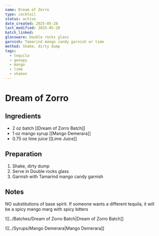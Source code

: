 ```yaml
---
name: Dream of Zorro
type: cocktail
status: active
date_created: 2025-05-20
last_modified: 2025-05-20
batch_linked: 
glassware: Double rocks glass
garnish: Tamarind mango candy garnish or lime
method: Shake, dirty dump
tags:
  - tequila
  - genepy
  - mango
  - lime
  - shaken
---
```


# Dream of Zorro

## Ingredients
- 2 oz batch [[Dream of Zorro Batch]]
- 1 oz mango syrup [[Mango Demerara]]
- 0.75 oz lime juice [[Lime Juice]]

## Preparation
1. Shake, dirty dump
2. Serve in Double rocks glass
3. Garnish with Tamarind mango candy garnish

## Notes
NO substitutions of base spirit. If someone wants a different tequila, it will be a spicy mango marg with spicy bitters

![[../Batches/Dream of Zorro Batch|Dream of Zorro Batch]]


![[../Syrups/Mango Demerara|Mango Demerara]]